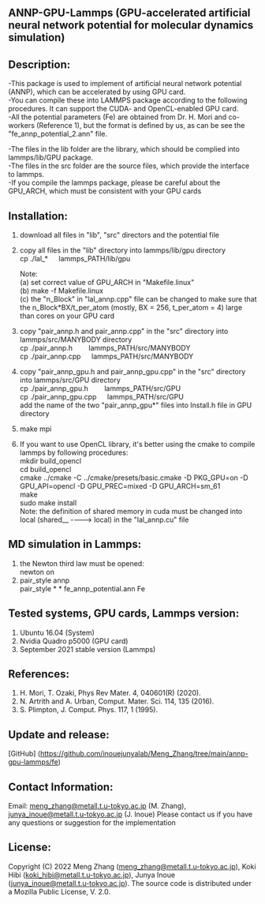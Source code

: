 ## ANNP-GPU-Lammps (GPU-accelerated artificial neural network potential for molecular dynamics simulation)

## Description: 
-This package is used to implement of artificial neural network potential (ANNP), which can be accelerated by using GPU card. \
-You can compile these into LAMMPS package according to the following procedures. It can support the CUDA- and OpenCL-enabled GPU card. \
-All the potential parameters (Fe) are obtained from Dr. H. Mori and co-workers (Reference 1), but the format is defined by us, as can be see the "fe_annp_potential_2.ann" file. 

-The files in the lib folder are the library, which should be complied into lammps/lib/GPU package. \
-The files in the src folder are the source files, which provide the interface to lammps. \
-If you compile the lammps package, please be careful about the GPU_ARCH, which must be consistent with your GPU cards

## Installation:
1) download all files in "lib", "src" directors and the potential file  

2) copy all files in the "lib" directory into lammps/lib/gpu directory \
   cp ./lal_* &#8195; lammps_PATH/lib/gpu
   
   Note: \
   (a) set correct value of GPU_ARCH in "Makefile.linux" \
   (b) make -f Makefile.linux \
   (c) the "n_Block" in "lal_annp.cpp" file can be changed to make sure that the n_Block*BX/t_per_atom (mostly, BX = 256, t_per_atom = 4) large than cores on your GPU card

3) copy "pair_annp.h and pair_annp.cpp" in the "src" directory into lammps/src/MANYBODY directory \
   cp ./pair_annp.h &#8195; &#8194; lammps_PATH/src/MANYBODY \
   cp ./pair_annp.cpp &#8195; lammps_PATH/src/MANYBODY 
4) copy "pair_annp_gpu.h and pair_annp_gpu.cpp" in the "src" directory into lammps/src/GPU directory \
   cp ./pair_annp_gpu.h &#8195; &#8194; lammps_PATH/src/GPU \
   cp ./pair_annp_gpu.cpp &#8195; lammps_PATH/src/GPU \
   add the name of the two "pair_annp_gpu*" files into Install.h file in GPU directory

5) make mpi

6) If you want to use OpenCL library, it's better using the cmake to compile lammps by following procedures: \
   mkdir build_opencl \
   cd build_opencl \
   cmake ../cmake -C ../cmake/presets/basic.cmake -D PKG_GPU=on -D GPU_API=opencl -D GPU_PREC=mixed -D GPU_ARCH=sm_61 \
   make \
   sudo make install \
   Note: the definition of shared memory in cuda must be changed into local (shared__ ----> local) in the "lal_annp.cu" file  


## MD simulation in Lammps:
1) the Newton third law must be opened: \
   newton on
2) pair_style	annp \
   pair_style	* * fe_annp_potential.ann Fe


## Tested systems, GPU cards, Lammps version:
1) Ubuntu 16.04 (System)
2) Nvidia Quadro p5000 (GPU card)
3) September 2021 stable version (Lammps)


## References:
1) H. Mori, T. Ozaki, Phys Rev Mater. 4, 040601(R) (2020).
2) N. Artrith and A. Urban, Comput. Mater. Sci. 114, 135 (2016).
3) S. Plimpton, J. Comput. Phys. 117, 1 (1995).


## Update and release:
[GitHub] (https://github.com/inouejunyalab/Meng_Zhang/tree/main/annp-gpu-lammps/fe)


## Contact Information:
Email: meng_zhang@metall.t.u-tokyo.ac.jp (M. Zhang), junya_inoue@metall.t.u-tokyo.ac.jp (J. Inoue)
Please contact us if you have any questions or suggestion for the implementation

## License:
Copyright (C) 2022 Meng Zhang (meng_zhang@metall.t.u-tokyo.ac.jp), Koki Hibi (koki_hibi@metall.t.u-tokyo.ac.jp), Junya Inoue (junya_inoue@metall.t.u-tokyo.ac.jp).
The source code is distributed under a Mozilla Public License, V. 2.0.
